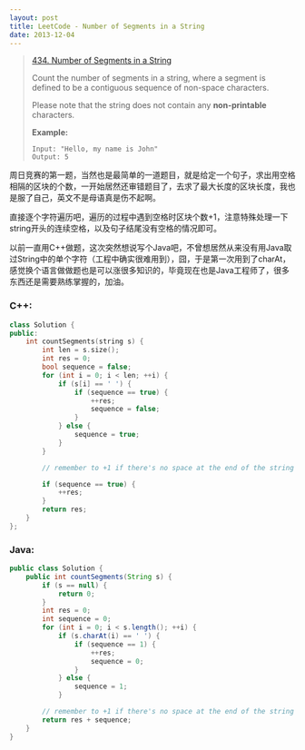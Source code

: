 ```yaml
---
layout: post
title: LeetCode - Number of Segments in a String
date: 2013-12-04
---
```


> [434. Number of Segments in a String](https://leetcode.com/problems/number-of-segments-in-a-string/)
>
> Count the number of segments in a string, where a segment is defined to be a contiguous sequence of non-space characters.
>
> Please note that the string does not contain any **non-printable** characters.
>
> **Example:**
>
>     Input: "Hello, my name is John"
>     Output: 5

周日竞赛的第一题，当然也是最简单的一道题目，就是给定一个句子，求出用空格相隔的区块的个数，一开始居然还审错题目了，去求了最大长度的区块长度，我也是服了自己，英文不是母语真是伤不起啊。

直接逐个字符遍历吧，遍历的过程中遇到空格时区块个数+1，注意特殊处理一下string开头的连续空格，以及句子结尾没有空格的情况即可。

以前一直用C++做题，这次突然想说写个Java吧，不曾想居然从来没有用Java取过String中的单个字符（工程中确实很难用到），囧，于是第一次用到了charAt，感觉换个语言做做题也是可以涨很多知识的，毕竟现在也是Java工程师了，很多东西还是需要熟练掌握的，加油。
<!--more-->

### C++:
``` c++
class Solution {
public:
    int countSegments(string s) {
        int len = s.size();
        int res = 0;
        bool sequence = false;
        for (int i = 0; i < len; ++i) {
            if (s[i] == ' ') {
                if (sequence == true) {
                    ++res;
                    sequence = false;
                }
            } else {
                sequence = true;
            }
        }

        // remember to +1 if there's no space at the end of the string

        if (sequence == true) {
            ++res;
        }
        return res;
    }
};
```

### Java:
``` java
public class Solution {
    public int countSegments(String s) {
        if (s == null) {
            return 0;
        }
        int res = 0;
        int sequence = 0;
        for (int i = 0; i < s.length(); ++i) {
            if (s.charAt(i) == ' ') {
                if (sequence == 1) {
                    ++res;
                    sequence = 0;
                }
            } else {
                sequence = 1;
            }

        // remember to +1 if there's no space at the end of the string
        return res + sequence;
    }
}
```